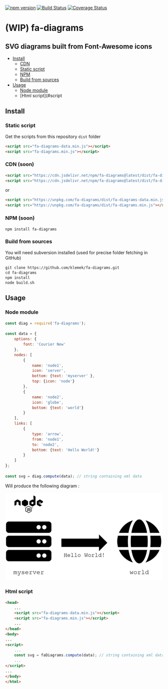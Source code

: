 [![npm version](https://img.shields.io/npm/v/fa-diagrams.svg)](https://www.npmjs.com/package/fa-diagrams)
[![Build Status](https://img.shields.io/travis/Klemek/fa-diagrams.svg?branch=master)](https://travis-ci.org/Klemek/fa-diagrams)
[![Coverage Status](https://img.shields.io/coveralls/github/Klemek/fa-diagrams.svg?branch=master)](https://coveralls.io/github/Klemek/fa-diagrams?branch=master)

# (WIP) fa-diagrams
## SVG diagrams built from Font-Awesome icons

* [Install](#install)
  * [CDN](#cdn)
  * [Static script](#static-script)
  * [NPM](#npm)
  * [Build from sources](#build-from-sources)
* [Usage](#usage)
  * [Node module](#node-module)
  * [Html script](#script

## Install

### Static script

Get the scripts from this repository `dist` folder

```html
<script src="fa-diagrams-data.min.js"></script>
<script src="fa-diagrams.min.js"></script>
```

### CDN (soon)

```html
<script src="https://cdn.jsdelivr.net/npm/fa-diagrams@latest/dist/fa-diagrams-data.min.js"></script>
<script src="https://cdn.jsdelivr.net/npm/fa-diagrams@latest/dist/fa-diagrams.min.js"></script>
```

or

```html
<script src="https://unpkg.com/fa-diagrams/dist/fa-diagrams-data.min.js"></script>
<script src="https://unpkg.com/fa-diagrams/dist/fa-diagrams.min.js"></script>
```


### NPM (soon)

```
npm install fa-diagrams
```

### Build from sources

You will need subversion installed (used for precise folder fetching in GitHub)

```
git clone https://github.com/klemek/fa-diagrams.git
cd fa-diagrams
npm install
node build.sh
```

## Usage

### Node module

```javascript
const diag = require('fa-diagrams');

const data = {
    options: {
        font: 'Courier New'
    },
    nodes: [
        {
            name: 'node1',
            icon: 'server',
            bottom: {text: 'myserver' },
            top: {icon: 'node'}
        },
        {
            name: 'node2',
            icon: 'globe',
            bottom: {text: 'world'}
        }
    ],
    links: [
        {
            type: 'arrow',
            from: 'node1',
            to: 'node2',
            bottom: {text: 'Hello World!'}
        }
    ]
};

const svg = diag.compute(data); // string containing xml data
```

Will produce the following diagram :

![sample](sample.png)

### Html script

```html
<head>
    ...
    <script src="fa-diagrams-data.min.js"></script>
    <script src="fa-diagrams.min.js"></script>
    ...
</head>
<body>
...
<script>
    ...
    const svg = faDiagrams.compute(data); // string containing xml data
    ...
</script>
...
</body>
</html>
```


